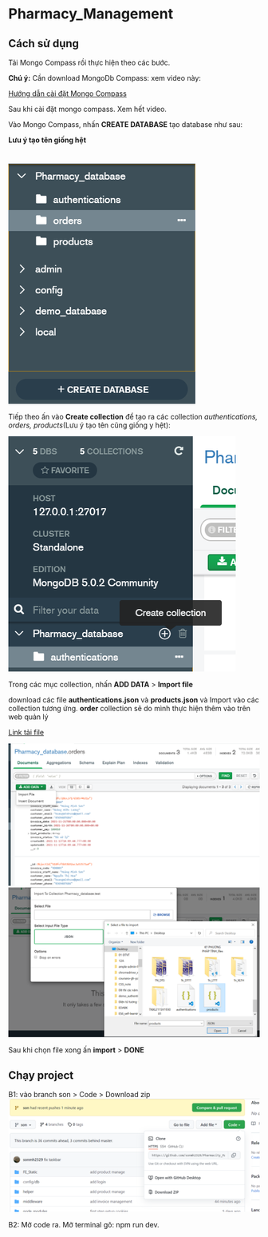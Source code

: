 # Pharmacy_Management

## Cách sử dụng

Tải Mongo Compass rồi thực hiện theo các bước.

**Chú ý:** Cần download MongoDb Compass:
xem video này:

 [Hướng dẫn cài đặt Mongo Compass](https://fullstack.edu.vn/learning/nodejs?id=2311)

Sau khi cài đặt mongo compass. Xem hết video.

Vào Mongo Compass, nhấn **CREATE DATABASE** tạo database như sau:

**Lưu ý tạo tên giống hệt**
#
#
#

![hdmongo_1](./hd_mongo_1.png)

Tiếp theo ấn vào **Create collection** để tạo ra các collection _authentications, orders, products_(Lưu ý tạo tên cũng giống y hệt):


![hdmongo_2](./hd_mongo_2.png)


Trong các mục collection, nhấn **ADD DATA** > **Import file**

download các file **authentications.json** và **products.json** và Import vào các collection tương ứng. **order** collection sẽ do mình thực hiện thêm vào trên web quản lý

[Link tải file](https://drive.google.com/drive/u/0/folders/1pR4QHd9wVxZibU1pIXWuIT1dEgLfSKKH)


![hdmongo_3](./hd_mongo_3.png)
![hdmongo_4](./hd_mongo_4.png)

Sau khi chọn file xong ấn **import** > **DONE**




## Chạy project

B1: vào branch son > Code > Download zip
![hdgitimg](./hdgit_1.png)

B2: Mở code ra. Mở terminal gõ: npm run dev.